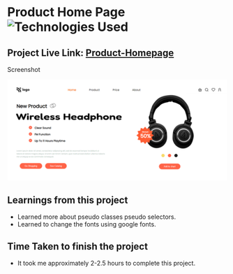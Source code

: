 # Product Home Page ![Technologies Used](https://img.shields.io/badge/Technologies-HTML%2FCSS-green)

## Project Live Link: [Product-Homepage](https://product-landingpg.netlify.app/)

Screenshot

![Project Screenshot](./Screenshot.png)

## Learnings from this project

- Learned more about pseudo classes pseudo selectors.
- Learned to change the fonts using google fonts.

## Time Taken to finish the project

- It took me approximately 2-2.5 hours to complete this project.